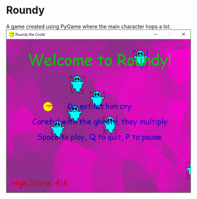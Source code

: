 # Roundy
A game created using PyGame where the main character hops a lot.
<img src="https://github.com/denniel-sadian/Roundy/blob/master/roundy.PNG" width="auto" height="auto" alt="screenshot of Roundy" />
